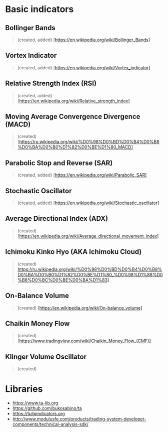 # Basic indicators

## Bollinger Bands  
>(created, added)
[https://en.wikipedia.org/wiki/Bollinger_Bands]   

## Vortex Indicator 
>(created, added)
[https://en.wikipedia.org/wiki/Vortex_indicator]    

## Relative Strength Index (RSI)
>(created, added)
[https://en.wikipedia.org/wiki/Relative_strength_index]   

## Moving Average Convergence Divergence (MACD)
>(created)
[https://ru.wikipedia.org/wiki/%D0%98%D0%BD%D0%B4%D0%B8%D0%BA%D0%B0%D1%82%D0%BE%D1%80_MACD]   

## Parabolic Stop and Reverse (SAR) 
>(created, added)
[https://en.wikipedia.org/wiki/Parabolic_SAR]

## Stochastic Oscillator
>(created, added)
[https://en.wikipedia.org/wiki/Stochastic_oscillator]   

## Average Directional Index (ADX)
>(created)
[https://en.wikipedia.org/wiki/Average_directional_movement_index]   

## Ichimoku Kinko Hyo (AKA Ichimoku Cloud)
>(created)
https://ru.wikipedia.org/wiki/%D0%98%D0%BD%D0%B4%D0%B8%D0%BA%D0%B0%D1%82%D0%BE%D1%80_%D0%98%D1%88%D0%B8%D0%BC%D0%BE%D0%BA%D1%83]   

## On-Balance Volume
>(created)
[https://en.wikipedia.org/wiki/On-balance_volume]   

## Chaikin Money Flow
>(created)
[https://www.tradingview.com/wiki/Chaikin_Money_Flow_(CMF)]   

## Klinger Volume Oscillator
>(created)

# Libraries

* https://www.ta-lib.org
* https://github.com/bukosabino/ta
* https://tulipindicators.org
* http://www.modulusfe.com/products/trading-system-developer-components/technical-analysis-sdk/